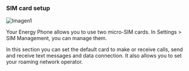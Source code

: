### SIM card setup

![Imagen1](http://static.energysistem.com/images/manuals/39725/54ec60e4f3fa1.jpg)

Your Energy Phone allows you to use two micro-SIM cards. In Settings > SIM Management, you can manage them.

In this section you can set the default card to make or receive calls, send and receive text messages and data connection. It also allows you to set your roaming network operator.
